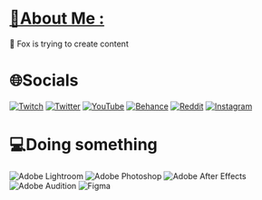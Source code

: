# [💫About Me :](https://solo.to/hoser)
🦊 Fox is trying to create content

# 🌐Socials
[![Twitch](https://img.shields.io/badge/Twitch-%239146FF.svg?logo=Twitch&logoColor=white)](https://twitch.tv/hoserfx) [![Twitter](https://img.shields.io/badge/Twitter-%231DA1F2.svg?logo=Twitter&logoColor=white)](https://twitter.com/hoserfx) [![YouTube](https://img.shields.io/badge/YouTube-%23FF0000.svg?logo=YouTube&logoColor=white)](https://youtube.com/c/hoseredits) [![Behance](https://img.shields.io/badge/Behance-1769ff?logo=behance&logoColor=white)](https://behance.net/hoserfx) [![Reddit](https://img.shields.io/badge/Reddit-%23FF4500.svg?logo=Reddit&logoColor=white)](https://reddit.com/user/hoserfx) [![Instagram](https://img.shields.io/badge/Instagram-%23E4405F.svg?logo=Instagram&logoColor=white)](https://instagram.com/hoserfx) 

# 💻Doing something
![Adobe Lightroom](https://img.shields.io/badge/Adobe%20Lightroom-31A8FF.svg?style=for-the-badge&logo=Adobe%20Lightroom&logoColor=white) ![Adobe Photoshop](https://img.shields.io/badge/adobephotoshop-%2331A8FF.svg?style=for-the-badge&logo=adobephotoshop&logoColor=white) ![Adobe After Effects](https://img.shields.io/badge/Adobe%20After%20Effects-9999FF.svg?style=for-the-badge&logo=Adobe%20After%20Effects&logoColor=white) ![Adobe Audition](https://img.shields.io/badge/Adobe%20Audition-9999FF.svg?style=for-the-badge&logo=Adobe%20Audition&logoColor=white) ![Figma](https://img.shields.io/badge/figma-%23F24E1E.svg?style=for-the-badge&logo=figma&logoColor=white)
